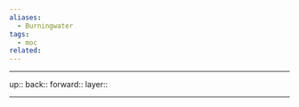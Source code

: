 ```yaml
---
aliases:
  - Burningwater
tags:
  - moc
related:
---
```


***

up:: 
back:: 
forward:: 
layer:: 

***
